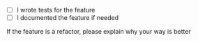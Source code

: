 <!-- description of what you achieved -->


- [ ] I wrote tests for the feature
- [ ] I documented the feature if needed

If the feature is a refactor, please explain why your way is better
